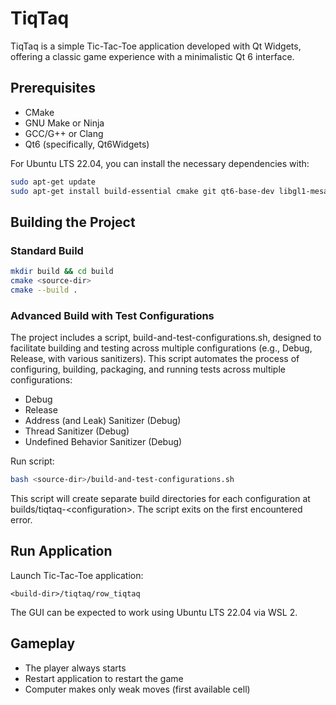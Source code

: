 # TiqTaq

TiqTaq is a simple Tic-Tac-Toe application developed with Qt Widgets, offering a classic game experience with a minimalistic Qt 6 interface.

## Prerequisites

- CMake
- GNU Make or Ninja
- GCC/G++ or Clang
- Qt6 (specifically, Qt6Widgets)

For Ubuntu LTS 22.04, you can install the necessary dependencies with:

```bash
sudo apt-get update
sudo apt-get install build-essential cmake git qt6-base-dev libgl1-mesa-dev
```

## Building the Project

### Standard Build

```bash
mkdir build && cd build
cmake <source-dir>
cmake --build .
```

### Advanced Build with Test Configurations

The project includes a script, build-and-test-configurations.sh, designed to facilitate building and testing across multiple configurations (e.g., Debug, Release, with various sanitizers). This script automates the process of configuring, building, packaging, and running tests across multiple configurations:
  - Debug
  - Release
  - Address (and Leak) Sanitizer (Debug)
  - Thread Sanitizer (Debug)
  - Undefined Behavior Sanitizer (Debug)


Run script:
```bash
bash <source-dir>/build-and-test-configurations.sh
```

This script will create separate build directories for each configuration at builds/tiqtaq-<configuration\>. The script exits on the first encountered error.

## Run Application

Launch Tic-Tac-Toe application:
```
<build-dir>/tiqtaq/row_tiqtaq
```

The GUI can be expected to work using Ubuntu LTS 22.04 via WSL 2.

## Gameplay

- The player always starts
- Restart application to restart the game
- Computer makes only weak moves (first available cell)
